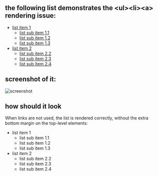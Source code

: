
## the following list demonstrates the &lt;ul>&lt;li>&lt;a> rendering issue:

* [list item 1](#link)
    * [list sub item 1.1](#link)
    * [list sub item 1.2](#link)
    * [list sub item 1.3](#link)
* [list item 2](#link)
    * [list sub item 2.2](#link)
    * [list sub item 2.3](#link)
    * [list sub item 2.4](#link)


## screenshot of it:

![screenshot](https://raw.github.com/ypocat/list_issue/master/screenshot.png)

## how should it look

When links are not used, the list is rendered correctly, without the extra bottom margin on the top-level elements:

* list item 1
    * list sub item 1.1
    * list sub item 1.2
    * list sub item 1.3
* list item 2
    * list sub item 2.2
    * list sub item 2.3
    * list sub item 2.4

